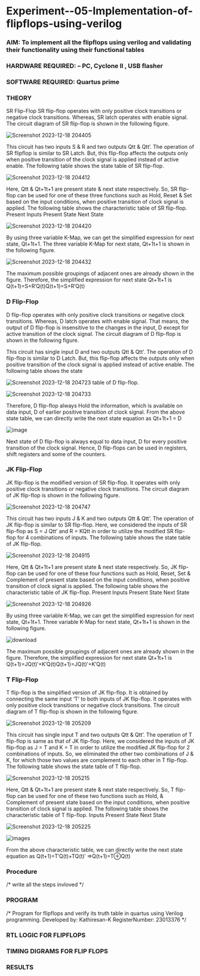 # Experiment--05-Implementation-of-flipflops-using-verilog
### AIM: To implement all the flipflops using verilog and validating their functionality using their functional tables
### HARDWARE REQUIRED:  – PC, Cyclone II , USB flasher
### SOFTWARE REQUIRED:   Quartus prime
### THEORY 
SR Flip-Flop
SR flip-flop operates with only positive clock transitions or negative clock transitions. Whereas, SR latch operates with enable signal. The circuit diagram of SR flip-flop is shown in the following figure.

 ![Screenshot 2023-12-18 204405](https://github.com/Kathiresan-23013376/Experiment--05-Implementation-of-flipflops-using-verilog/assets/150008375/222a6ef8-2f43-4ebb-b992-77c399265279)

 
This circuit has two inputs S & R and two outputs Qtt & Qtt’. The operation of SR flipflop is similar to SR Latch. But, this flip-flop affects the outputs only when positive transition of the clock signal is applied instead of active enable.
The following table shows the state table of SR flip-flop.

![Screenshot 2023-12-18 204412](https://github.com/Kathiresan-23013376/Experiment--05-Implementation-of-flipflops-using-verilog/assets/150008375/a40907a8-1c59-450e-ae18-5d7b1d3d5e5b)

 

Here, Qtt & Qt+1t+1 are present state & next state respectively. So, SR flip-flop can be used for one of these three functions such as Hold, Reset & Set based on the input conditions, when positive transition of clock signal is applied. The following table shows the characteristic table of SR flip-flop.
Present Inputs	Present State	Next State

![Screenshot 2023-12-18 204420](https://github.com/Kathiresan-23013376/Experiment--05-Implementation-of-flipflops-using-verilog/assets/150008375/242ae440-fc17-4151-bc04-3c9758efcc4d)
 
By using three variable K-Map, we can get the simplified expression for next state, Qt+1t+1. The three variable K-Map for next state, Qt+1t+1 is shown in the following figure.

 ![Screenshot 2023-12-18 204432](https://github.com/Kathiresan-23013376/Experiment--05-Implementation-of-flipflops-using-verilog/assets/150008375/154931f0-b75d-48cf-9a05-e1a5e4898b19)

 
The maximum possible groupings of adjacent ones are already shown in the figure. Therefore, the simplified expression for next state Qt+1t+1 is
Q(t+1)=S+R′Q(t)Q(t+1)=S+R′Q(t)


### D Flip-Flop
D flip-flop operates with only positive clock transitions or negative clock transitions. Whereas, D latch operates with enable signal. That means, the output of D flip-flop is insensitive to the changes in the input, D except for active transition of the clock signal. The circuit diagram of D flip-flop is shown in the following figure.
 
This circuit has single input D and two outputs Qtt & Qtt’. The operation of D flip-flop is similar to D Latch. But, this flip-flop affects the outputs only when positive transition of the clock signal is applied instead of active enable.
The following table shows the state 

![Screenshot 2023-12-18 204723](https://github.com/Kathiresan-23013376/Experiment--05-Implementation-of-flipflops-using-verilog/assets/150008375/c6b96d14-5fa3-456e-85f6-7b99396ff5cb)
table of D flip-flop.

 ![Screenshot 2023-12-18 204733](https://github.com/Kathiresan-23013376/Experiment--05-Implementation-of-flipflops-using-verilog/assets/150008375/8e9b3237-df81-450a-88a3-981ca5b8351c)




Therefore, D flip-flop always Hold the information, which is available on data input, D of earlier positive transition of clock signal. From the above state table, we can directly write the next state equation as
Qt+1t+1 = D



![image](https://user-images.githubusercontent.com/36288975/167908850-d39d07ba-7f9d-490a-b9f2-274e189fd047.png)

Next state of D flip-flop is always equal to data input, D for every positive transition of the clock signal. Hence, D flip-flops can be used in registers, shift registers and some of the counters.


### JK Flip-Flop
JK flip-flop is the modified version of SR flip-flop. It operates with only positive clock transitions or negative clock transitions. The circuit diagram of JK flip-flop is shown in the following figure.

 ![Screenshot 2023-12-18 204747](https://github.com/Kathiresan-23013376/Experiment--05-Implementation-of-flipflops-using-verilog/assets/150008375/665c3972-38a6-4b92-ae7d-d38df9ccae68)

 
This circuit has two inputs J & K and two outputs Qtt & Qtt’. The operation of JK flip-flop is similar to SR flip-flop. Here, we considered the inputs of SR flip-flop as S = J Qtt’ and R = KQtt in order to utilize the modified SR flip-flop for 4 combinations of inputs.
The following table shows the state table of JK flip-flop.

![Screenshot 2023-12-18 204915](https://github.com/Kathiresan-23013376/Experiment--05-Implementation-of-flipflops-using-verilog/assets/150008375/63505092-6225-4527-8ce9-6db94eb991fb)

 
Here, Qtt & Qt+1t+1 are present state & next state respectively. So, JK flip-flop can be used for one of these four functions such as Hold, Reset, Set & Complement of present state based on the input conditions, when positive transition of clock signal is applied. The following table shows the characteristic table of JK flip-flop.
Present Inputs	Present State	Next State

 ![Screenshot 2023-12-18 204926](https://github.com/Kathiresan-23013376/Experiment--05-Implementation-of-flipflops-using-verilog/assets/150008375/91e04757-5fbc-4917-b02f-47bc63b18dfb)


By using three variable K-Map, we can get the simplified expression for next state, Qt+1t+1. Three variable K-Map for next state, Qt+1t+1 is shown in the following figure.
 
 ![download](https://github.com/Kathiresan-23013376/Experiment--05-Implementation-of-flipflops-using-verilog/assets/150008375/c6e816db-fde5-41e1-a4f8-9f32c11b21c0)

 
 
The maximum possible groupings of adjacent ones are already shown in the figure. Therefore, the simplified expression for next state Qt+1t+1 is
Q(t+1)=JQ(t)′+K′Q(t)Q(t+1)=JQ(t)′+K′Q(t)



### T Flip-Flop
T flip-flop is the simplified version of JK flip-flop. It is obtained by connecting the same input ‘T’ to both inputs of JK flip-flop. It operates with only positive clock transitions or negative clock transitions. The circuit diagram of T flip-flop is shown in the following figure.

 ![Screenshot 2023-12-18 205209](https://github.com/Kathiresan-23013376/Experiment--05-Implementation-of-flipflops-using-verilog/assets/150008375/06751c1a-4cec-4e36-a1af-6f7bc615cdbb)



This circuit has single input T and two outputs Qtt & Qtt’. The operation of T flip-flop is same as that of JK flip-flop. Here, we considered the inputs of JK flip-flop as J = T and K = T in order to utilize the modified JK flip-flop for 2 combinations of inputs. So, we eliminated the other two combinations of J & K, for which those two values are complement to each other in T flip-flop.
The following table shows the state table of T flip-flop.

![Screenshot 2023-12-18 205215](https://github.com/Kathiresan-23013376/Experiment--05-Implementation-of-flipflops-using-verilog/assets/150008375/0fe08617-3ad3-4ed7-861a-ea6a0b539544)


Here, Qtt & Qt+1t+1 are present state & next state respectively. So, T flip-flop can be used for one of these two functions such as Hold, & Complement of present state based on the input conditions, when positive transition of clock signal is applied. The following table shows the characteristic table of T flip-flop.
Inputs	Present State	Next State

![Screenshot 2023-12-18 205225](https://github.com/Kathiresan-23013376/Experiment--05-Implementation-of-flipflops-using-verilog/assets/150008375/d01d25a8-e0f9-4a82-9baf-a99cecc090ab)

![images](https://github.com/Kathiresan-23013376/Experiment--05-Implementation-of-flipflops-using-verilog/assets/150008375/e9895ce4-d99a-4cd5-b989-dde61388f461)



From the above characteristic table, we can directly write the next state equation as
Q(t+1)=T′Q(t)+TQ(t)′
⇒Q(t+1)=T⊕Q(t)

### Procedure
/* write all the steps invloved */



### PROGRAM 
/*
Program for flipflops  and verify its truth table in quartus using Verilog programming.
Developed by: Kathiresan-K
RegisterNumber: 23013376
*/






### RTL LOGIC FOR FLIPFLOPS 









### TIMING DIGRAMS FOR FLIP FLOPS 








### RESULTS 
